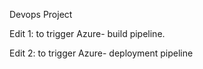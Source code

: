 Devops Project

Edit 1: to trigger Azure- build pipeline.

Edit 2: to trigger Azure- deployment pipeline
